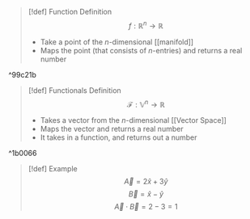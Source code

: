 >[!def] Function Definition
>$$f: \mathbb{R}^n \to \mathbb{R}$$
>- Take a point of the $n$-dimensional [[manifold]]
>- Maps the point (that consists of $n$-entries) and returns a real number

^99c21b

>[!def] Functionals Definition
>$$\mathcal{F} : \mathbb{V}^n \to \mathbb{R}$$
>- Takes a vector from the $n$-dimensional [[Vector Space]]
>- Maps the vector and returns a real number
>- It takes in a function, and returns out a number

^1b0066


>[!def] Example 
>$$\vec{A} = 2\hat{x} + 3\hat{y}$$
>$$\vec{B} = \hat{x} - \hat{y}$$
>$$\vec{A} \cdot \vec{B} = 2-3 = 1$$